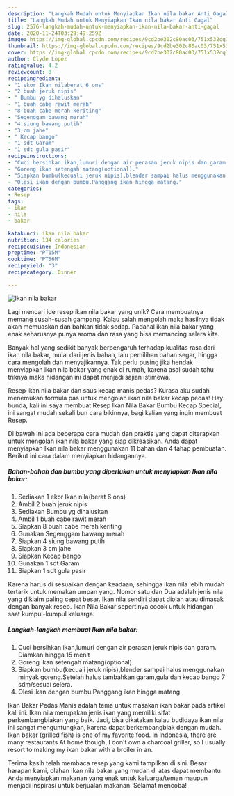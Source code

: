 ```yaml
---
description: "Langkah Mudah untuk Menyiapkan Ikan nila bakar Anti Gagal"
title: "Langkah Mudah untuk Menyiapkan Ikan nila bakar Anti Gagal"
slug: 2576-langkah-mudah-untuk-menyiapkan-ikan-nila-bakar-anti-gagal
date: 2020-11-24T03:29:49.259Z
image: https://img-global.cpcdn.com/recipes/9cd2be302c80ac03/751x532cq70/ikan-nila-bakar-foto-resep-utama.jpg
thumbnail: https://img-global.cpcdn.com/recipes/9cd2be302c80ac03/751x532cq70/ikan-nila-bakar-foto-resep-utama.jpg
cover: https://img-global.cpcdn.com/recipes/9cd2be302c80ac03/751x532cq70/ikan-nila-bakar-foto-resep-utama.jpg
author: Clyde Lopez
ratingvalue: 4.2
reviewcount: 8
recipeingredient:
- "1 ekor Ikan nilaberat 6 ons"
- "2 buah jeruk nipis"
- " Bumbu yg dihaluskan"
- "1 buah cabe rawit merah"
- "8 buah cabe merah keriting"
- "Segenggam bawang merah"
- "4 siung bawang putih"
- "3 cm jahe"
- " Kecap bango"
- "1 sdt Garam"
- "1 sdt gula pasir"
recipeinstructions:
- "Cuci bersihkan ikan,lumuri dengan air perasan jeruk nipis dan garam. Diamkan hingga 15 menit"
- "Goreng ikan setengah matang(optional)."
- "Siapkan bumbu(kecuali jeruk nipis),blender sampai halus menggunakan minyak goreng.Setelah halus tambahkan garam,gula dan kecap bango 7 sdm/sesuai selera."
- "Olesi ikan dengan bumbu.Panggang ikan hingga matang."
categories:
- Resep
tags:
- ikan
- nila
- bakar

katakunci: ikan nila bakar 
nutrition: 134 calories
recipecuisine: Indonesian
preptime: "PT15M"
cooktime: "PT56M"
recipeyield: "3"
recipecategory: Dinner

---
```



![Ikan nila bakar](https://img-global.cpcdn.com/recipes/9cd2be302c80ac03/751x532cq70/ikan-nila-bakar-foto-resep-utama.jpg)

Lagi mencari ide resep ikan nila bakar yang unik? Cara membuatnya memang susah-susah gampang. Kalau salah mengolah maka hasilnya tidak akan memuaskan dan bahkan tidak sedap. Padahal ikan nila bakar yang enak seharusnya punya aroma dan rasa yang bisa memancing selera kita.

Banyak hal yang sedikit banyak berpengaruh terhadap kualitas rasa dari ikan nila bakar, mulai dari jenis bahan, lalu pemilihan bahan segar, hingga cara mengolah dan menyajikannya. Tak perlu pusing jika hendak menyiapkan ikan nila bakar yang enak di rumah, karena asal sudah tahu triknya maka hidangan ini dapat menjadi sajian istimewa.

Resep ikan nila bakar dan saus kecap manis pedas? Kurasa aku sudah menemukan formula pas untuk mengolah ikan nila bakar kecap pedas! Hay bunda, kali ini saya membuat Resep Ikan Nila Bakar Bumbu Kecap Special, ini sangat mudah sekali bun cara bikinnya, bagi kalian yang ingin membuat Resep.


Di bawah ini ada beberapa cara mudah dan praktis yang dapat diterapkan untuk mengolah ikan nila bakar yang siap dikreasikan. Anda dapat menyiapkan Ikan nila bakar menggunakan 11 bahan dan 4 tahap pembuatan. Berikut ini cara dalam menyiapkan hidangannya.

<!--inarticleads1-->

##### Bahan-bahan dan bumbu yang diperlukan untuk menyiapkan Ikan nila bakar:

1. Sediakan 1 ekor Ikan nila(berat 6 ons)
1. Ambil 2 buah jeruk nipis
1. Sediakan  Bumbu yg dihaluskan
1. Ambil 1 buah cabe rawit merah
1. Siapkan 8 buah cabe merah keriting
1. Gunakan Segenggam bawang merah
1. Siapkan 4 siung bawang putih
1. Siapkan 3 cm jahe
1. Siapkan  Kecap bango
1. Gunakan 1 sdt Garam
1. Siapkan 1 sdt gula pasir


Karena harus di sesuaikan dengan keadaan, sehingga ikan nila lebih mudah tertarik untuk memakan umpan yang. Nomor satu dan Dua adalah jenis nila yang diklaim paling cepat besar. Ikan nila sendiri dapat diolah atau dimasak dengan banyak resep. Ikan Nila Bakar sepertinya cocok untuk hidangan saat kumpul-kumpul keluarga. 

<!--inarticleads2-->

##### Langkah-langkah membuat Ikan nila bakar:

1. Cuci bersihkan ikan,lumuri dengan air perasan jeruk nipis dan garam. Diamkan hingga 15 menit
1. Goreng ikan setengah matang(optional).
1. Siapkan bumbu(kecuali jeruk nipis),blender sampai halus menggunakan minyak goreng.Setelah halus tambahkan garam,gula dan kecap bango 7 sdm/sesuai selera.
1. Olesi ikan dengan bumbu.Panggang ikan hingga matang.


Ikan Bakar Pedas Manis adalah tema untuk masakan ikan bakar pada artikel kali ini. Ikan nila merupakan jenis ikan yang memiliki sifat perkembangbiakan yang baik. Jadi, bisa dikatakan kalau budidaya ikan nila ini sangat menguntungkan, karena dapat berkembangbiak dengan mudah. Ikan bakar (grilled fish) is one of my favorite food. In Indonesia, there are many restaurants At home though, I don&#39;t own a charcoal griller, so I usually resort to making my ikan bakar with a broiler in an. 

Terima kasih telah membaca resep yang kami tampilkan di sini. Besar harapan kami, olahan Ikan nila bakar yang mudah di atas dapat membantu Anda menyiapkan makanan yang enak untuk keluarga/teman maupun menjadi inspirasi untuk berjualan makanan. Selamat mencoba!
